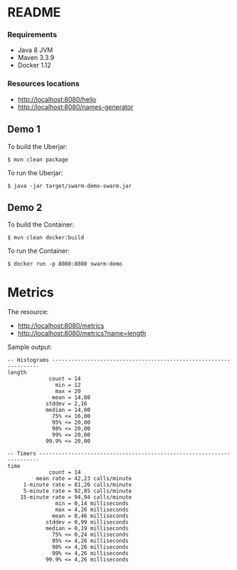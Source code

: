 # README

### Requirements

* Java 8 JVM
* Maven 3.3.9
* Docker 1.12

### Resources locations

* [http://localhost:8080/hello](http://localhost:8080/hello)
* [http://localhost:8080/names-generator](http://localhost:8080/names-generator)

## Demo 1

To build the Uberjar:

`$ mvn clean package`

To run the Uberjar:

`$ java -jar target/swarm-demo-swarm.jar`

## Demo 2

To build the Container:

`$ mvn clean docker:build`

To run the Container:

`$ docker run -p 8080:8080 swarm-demo`

# Metrics

The resource:

* [http://localhost:8080/metrics](http://localhost:8080/metrics)
* [http://localhost:8080/metrics?name=length](http://localhost:8080/metrics?name=length)

Sample output:

```text
-- Histograms ------------------------------------------------------------------
length
             count = 14
               min = 12
               max = 20
              mean = 14,80
            stddev = 2,16
            median = 14,00
              75% <= 16,00
              95% <= 20,00
              98% <= 20,00
              99% <= 20,00
            99.9% <= 20,00

-- Timers ----------------------------------------------------------------------
time
             count = 14
         mean rate = 42,23 calls/minute
     1-minute rate = 81,26 calls/minute
     5-minute rate = 92,85 calls/minute
    15-minute rate = 94,94 calls/minute
               min = 0,14 milliseconds
               max = 4,26 milliseconds
              mean = 0,46 milliseconds
            stddev = 0,99 milliseconds
            median = 0,19 milliseconds
              75% <= 0,24 milliseconds
              95% <= 4,26 milliseconds
              98% <= 4,26 milliseconds
              99% <= 4,26 milliseconds
            99.9% <= 4,26 milliseconds
```